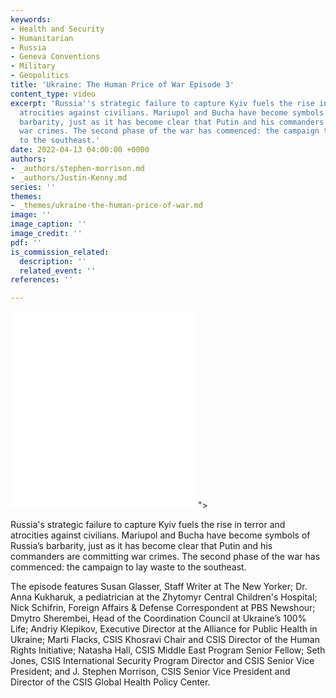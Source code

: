 ```yaml
---
keywords:
- Health and Security
- Humanitarian
- Russia
- Geneva Conventions
- Military
- Geopolitics
title: 'Ukraine: The Human Price of War Episode 3'
content_type: video
excerpt: 'Russia''s strategic failure to capture Kyiv fuels the rise in terror and
  atrocities against civilians. Mariupol and Bucha have become symbols of Russia’s
  barbarity, just as it has become clear that Putin and his commanders are committing
  war crimes. The second phase of the war has commenced: the campaign to lay waste
  to the southeast.'
date: 2022-04-13 04:00:00 +0000
authors:
- _authors/stephen-morrison.md
- _authors/Justin-Kenny.md
series: ''
themes:
- _themes/ukraine-the-human-price-of-war.md
image: ''
image_caption: ''
image_credit: ''
pdf: ''
is_commission_related:
  description: ''
  related_event: ''
references: ''

---
```

<div class="video-wrapper post-feature-video"> <iframe allow="autoplay; encrypted-media" allowfullscreen="" frameborder="0" title="" src="<iframe width="560" height="315" src="https://www.youtube.com/embed/J0pLV1bI848" title="YouTube video player" frameborder="0" allow="accelerometer; autoplay; clipboard-write; encrypted-media; gyroscope; picture-in-picture" allowfullscreen></iframe>"></iframe></div>

Russia's strategic failure to capture Kyiv fuels the rise in terror and atrocities against civilians. Mariupol and Bucha have become symbols of Russia’s barbarity, just as it has become clear that Putin and his commanders are committing war crimes. The second phase of the war has commenced: the campaign to lay waste to the southeast.  
   
The episode features Susan Glasser, Staff Writer at The New Yorker; Dr. Anna Kukharuk, a pediatrician at the Zhytomyr Central Children's Hospital; Nick Schifrin, Foreign Affairs & Defense Correspondent at PBS Newshour; Dmytro Sherembei, Head of the Coordination Council at Ukraine’s 100% Life; Andriy Klepikov, Executive Director at the Alliance for Public Health in Ukraine; Marti Flacks, CSIS Khosravi Chair and CSIS Director of the Human Rights Initiative; Natasha Hall, CSIS Middle East Program Senior Fellow; Seth Jones, CSIS International Security Program Director and CSIS Senior Vice President; and J. Stephen Morrison, CSIS Senior Vice President and Director of the CSIS Global Health Policy Center.